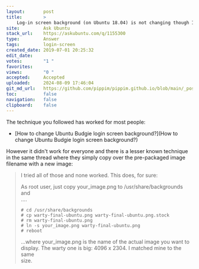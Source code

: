 ```yaml
---
layout:       post
title:        >
    Log-in screen background (on Ubuntu 18.04) is not changing though I made necessary changes in necessary files
site:         Ask Ubuntu
stack_url:    https://askubuntu.com/q/1155300
type:         Answer
tags:         login-screen
created_date: 2019-07-01 20:25:32
edit_date:    
votes:        "1 "
favorites:    
views:        "0 "
accepted:     Accepted
uploaded:     2024-08-09 17:46:04
git_md_url:   https://github.com/pippim/pippim.github.io/blob/main/_posts/2019/2019-07-01-Log-in-screen-background-_on-Ubuntu-18.04_-is-not-changing-though-I-made-necessary-changes-in-necessary-files.md
toc:          false
navigation:   false
clipboard:    false
---
```


The technique you followed has worked for most people: 

- [How to change Ubuntu Budgie login screen background?](How to change Ubuntu Budgie login screen background?)

However it didn't work for everyone and there is a lesser known technique in the same thread where they simply copy over the pre-packaged image filename with a new image:

> I tried all of those and none worked. This does, for sure:  
>   
> As root user, just copy your_image.png to /usr/share/backgrounds and  
> ....  
>   
>     # cd /usr/share/backgrounds  
>     # cp warty-final-ubuntu.png warty-final-ubuntu.png.stock  
>     # rm warty-final-ubuntu.png  
>     # ln -s your_image.png warty-final-ubuntu.png  
>     # reboot  
>   
> ...where your_image.png is the name of the actual image you want to  
> display. The warty one is big: 4096 x 2304. I matched mine to the same  
> size.  

